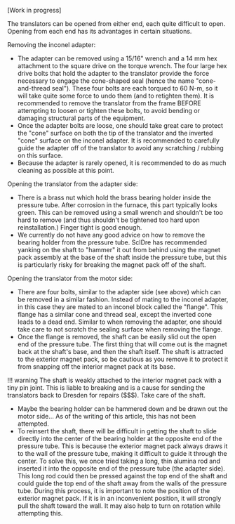 [Work in progress]

The translators can be opened from either end, each quite difficult to open. Opening from each end has its advantages in certain situations.

Removing the inconel adapter:
- The adapter can be removed using a 15/16" wrench and a 14 mm hex attachment to the square drive on the torque wrench. The four large hex drive bolts that hold the adapter to the translator provide the force necessary to engage the cone-shaped seal (hence the name "cone-and-thread seal"). These four bolts are each torqued to 60 N-m, so it will take quite some force to undo them (and to retighten them). It is recommended to remove the translator from the frame BEFORE attempting to loosen or tighten these bolts, to avoid bending or damaging structural parts of the equipment.
- Once the adapter bolts are loose, one should take great care to protect the "cone" surface on both the tip of the translator and the inverted "cone" surface on the inconel adapter. It is recommended to carefully guide the adapter off of the translator to avoid any scratching / rubbing on this surface.
- Because the adapter is rarely opened, it is recommended to do as much cleaning as possible at this point.

Opening the translator from the adapter side:
- There is a brass nut which hold the brass bearing holder inside the pressure tube. After corrosion in the furnace, this part typically looks green. This can be removed using a small wrench and shouldn't be too hard to remove (and thus shouldn't be tightened too hard upon reinstallation.) Finger tight is good enough.
- We currently do not have any good advice on how to remove the bearing holder from the pressure tube. ScIDre has recommended yanking on the shaft to "hammer" it out from behind using the magnet pack assembly at the base of the shaft inside the pressure tube, but this is particularly risky for breaking the magnet pack off of the shaft. 

Opening the translator from the motor side:
- There are four bolts, similar to the adapter side (see above) which can be removed in a similar fashion. Instead of mating to the inconel adapter, in this case they are mated to an inconel block called the "flange". This flange has a similar cone and thread seal, except the inverted cone leads to a dead end. Similar to when removing the adapter, one should take care to not scratch the sealing surface when removing the flange.
- Once the flange is removed, the shaft can be easily slid out the open end of the pressure tube. The first thing that will come out is the magnet back at the shaft's base, and then the shaft itself. The shaft is attracted to the exterior magnet pack, so be cautious as you remove it to protect it from snapping off the interior magnet pack at its base.
    
!!! warning
    The shaft is weakly attached to the interior magnet pack with a tiny pin joint. This is liable to breaking and is a cause for sending the translators back to Dresden for repairs ($$$). Take care of the shaft.

- Maybe the bearing holder can be hammered down and be drawn out the motor side... As of the writing of this article, this has not been attempted.
- To reinsert the shaft, there will be difficult in getting the shaft to slide directly into the center of the bearing holder at the opposite end of the pressure tube. This is because the exterior magnet pack always draws it to the wall of the pressure tube, making it difficult to guide it through the center. To solve this, we once tried taking a long, thin alumina rod and inserted it into the opposite end of the pressure tube (the adapter side). This long rod could then be pressed against the top end of the shaft and could guide the top end of the shaft away from the walls of the pressure tube. During this process, it is important to note the position of the exterior magnet pack. If it is in an inconvenient position, it will strongly pull the shaft toward the wall. It may also help to turn on rotation while attempting this.